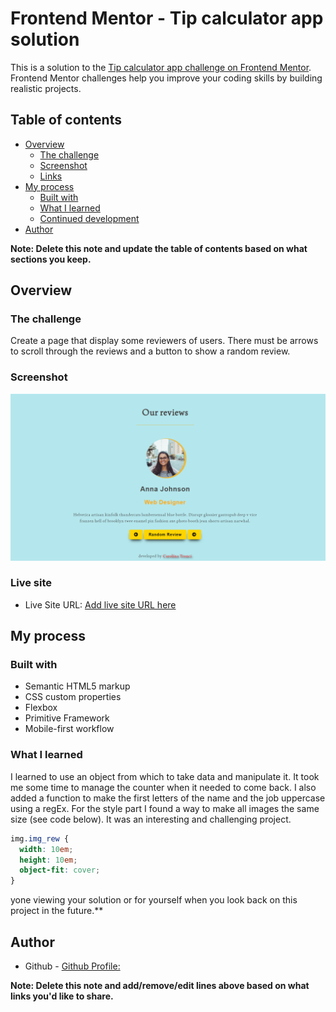 # Frontend Mentor - Tip calculator app solution

This is a solution to the [Tip calculator app challenge on Frontend Mentor](https://www.frontendmentor.io/challenges/tip-calculator-app-ugJNGbJUX). Frontend Mentor challenges help you improve your coding skills by building realistic projects.

## Table of contents

- [Overview](#overview)
  - [The challenge](#the-challenge)
  - [Screenshot](#screenshot)
  - [Links](#links)
- [My process](#my-process)
  - [Built with](#built-with)
  - [What I learned](#what-i-learned)
  - [Continued development](#continued-development)
- [Author](#author)

**Note: Delete this note and update the table of contents based on what sections you keep.**

## Overview

### The challenge

Create a page that display some reviewers of users. There must be arrows to scroll through the reviews and a button to show a random review.

### Screenshot

![](./screen.png)

### Live site

- Live Site URL: [Add live site URL here](https://your-live-site-url.com)

## My process

### Built with

- Semantic HTML5 markup
- CSS custom properties
- Flexbox
- Primitive Framework
- Mobile-first workflow

### What I learned

I learned to use an object from which to take data and manipulate it. It took me some time to manage the counter when it needed to come back.
I also added a function to make the first letters of the name and the job uppercase using a regEx.
For the style part I found a way to make all images the same size (see code below).
It was an interesting and challenging project.

```css
img.img_rew {
  width: 10em;
  height: 10em;
  object-fit: cover;
}
```

yone viewing your solution or for yourself when you look back on this project in the future.\*\*

## Author

- Github - [Github Profile:](https://github.com/bubu2323)

**Note: Delete this note and add/remove/edit lines above based on what links you'd like to share.**
